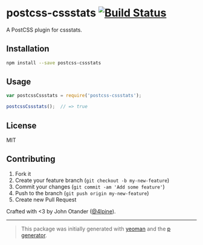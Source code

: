 # postcss-cssstats [![Build Status](https://secure.travis-ci.org/cssstats/postcss-cssstats.png?branch=master)](https://travis-ci.org/cssstats/postcss-cssstats)

A PostCSS plugin for cssstats.

## Installation

```bash
npm install --save postcss-cssstats
```

## Usage

```javascript
var postcssCssstats = require('postcss-cssstats');

postcssCssstats();  // => true
```

## License

MIT

## Contributing

1. Fork it
2. Create your feature branch (`git checkout -b my-new-feature`)
3. Commit your changes (`git commit -am 'Add some feature'`)
4. Push to the branch (`git push origin my-new-feature`)
5. Create new Pull Request

Crafted with <3 by John Otander ([@4lpine](https://twitter.com/4lpine)).

***

> This package was initially generated with [yeoman](http://yeoman.io) and the [p generator](https://github.com/johnotander/generator-p.git).
